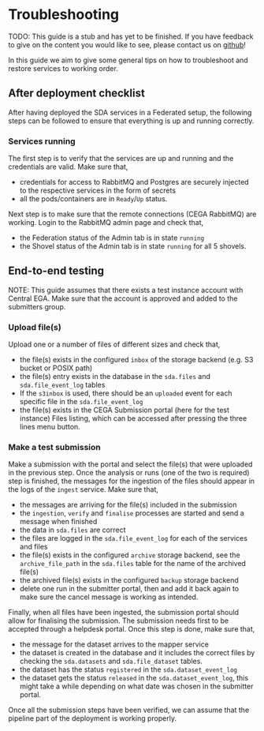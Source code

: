 # Troubleshooting

TODO:
This guide is a stub and has yet to be finished.
If you have feedback to give on the content you would like to see, please contact us on
[github](https://github.com/neicnordic/neic-sda)!

In this guide we aim to give some general tips on how to troubleshoot and restore services to working order.

## After deployment checklist

After having deployed the SDA services in a Federated setup, the following steps can be followed to ensure that everything is up and running correctly.

### Services running

The first step is to verify that the services are up and running and the credentials are valid. Make sure that,

- credentials for access to RabbitMQ and Postgres are securely injected to the respective services in the form of secrets
- all the pods/containers are in `Ready`/`Up` status.

Next step is to make sure that the remote connections (CEGA RabbitMQ) are working. Login to the RabbitMQ admin page and check that,

- the Federation status of the Admin tab is in state `running`
- the Shovel status of the Admin tab is in state `running` for all 5 shovels.

## End-to-end testing

NOTE: This guide assumes that there exists a test instance account with Central EGA. Make sure that the account is approved and added to the submitters group.

### Upload file(s)

Upload one or a number of files of different sizes and check that,

- the file(s) exists in the configured `inbox` of the storage backend (e.g. S3 bucket or POSIX path)
- the file(s) entry exists in the database in the `sda.files` and `sda.file_event_log` tables
- If the `s3inbox` is used, there should be an `uploaded` event for each specific file in the `sda.file_event_log`
- the file(s) exists in the CEGA Submission portal (here for the test instance) Files listing, which can be accessed after pressing the three lines menu button.

### Make a test submission

Make a submission with the portal and select the file(s) that were uploaded in the previous step. Once the analysis or runs (one of the two is required) step is finished, the messages for the ingestion of the files should appear in the logs of the `ingest` service. Make sure that,

- the messages are arriving for the file(s) included in the submission
- the `ingestion`, `verify` and `finalise` processes are started and send a message when finished
- the data in `sda.files` are correct
- the files are logged in the `sda.file_event_log` for each of the services and files
- the file(s) exists in the configured `archive` storage backend, see the `archive_file_path` in the `sda.files` table for the name of the archived file(s)
- the archived file(s) exists in the configured `backup` storage backend
- delete one run in the submitter portal, then and add it back again to make sure the cancel message is working as intended.

Finally, when all files have been ingested, the submission portal should allow for finalising the submission. The submission needs first to be accepted through a helpdesk portal. Once this step is done, make sure that,

- the message for the dataset arrives to the mapper service
- the dataset is created in the database and it includes the correct files by checking the `sda.datasets` and `sda.file_dataset` tables.
- the dataset has the status `registered` in the `sda.dataset_event_log`
- the dataset gets the status `released` in the `sda.dataset_event_log`, this might take a while depending on what date was chosen in the submitter portal.

Once all the submission steps have been verified, we can assume that the pipeline part of the deployment is working properly.
